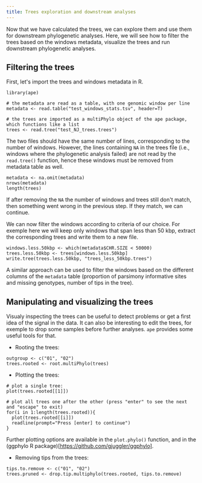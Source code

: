 ```yaml
---
title: Trees exploration and downstream analyses
---
```


Now that we have calculated the trees, we can explore them and use them for downstream phylogenetic analyses. Here, we will see how to filter the trees based on the windows metadata, visualize the trees and run downstream phylogenetic analyses.

## Filtering the trees

First, let's import the trees and windows metadata in R. 

```R:
library(ape)

# the metadata are read as a table, with one genomic window per line
metadata <- read.table("test_windows_stats.tsv", header=T)

# the trees are imported as a multiPhylo object of the ape package, which functions like a list
trees <- read.tree("test_NJ_trees.trees")
```
The two files should have the same number of lines, corresponding to the number of windows. However, the lines containing `NA` in the trees file (i.e., windows where the phylogenetic analysis failed) are not read by the `read.tree()` function, hence these windows must be removed from metadata table as well.

```R:
metadata <- na.omit(metadata)
nrows(metadata)
length(trees)
```
If after removing the `NA` the number of windows and trees still don't match, then something went wrong in the previous step. If they match, we can continue.

We can now filter the windows according to criteria of our choice. For exemple here we will keep only windows that span less than 50 kbp, extract the corresponding trees and write them to a new file.

```R:
windows.less.50kbp <- which(metadata$CHR.SIZE < 50000)
trees.less.50kbp <- trees[windows.less.50kbp]
write.tree(trees.less.50kbp, "trees_less_50kbp.trees")
```

A similar approach can be used to filter the windows based on the different columns of the `metadata` table (proportion of parsimony informative sites and missing genotypes, number of tips in the tree).

## Manipulating and visualizing the trees

Visualy inspecting the trees can be useful to detect problems or get a first idea of the signal in the data. It can also be interesting to edit the trees, for exemple to drop some samples before further analyses. `ape` provides some useful tools for that.

- Rooting the trees: 
```R:
outgroup <- c("01", "02")
trees.rooted <- root.multiPhylo(trees)
```

- Plotting the trees:

```R:
# plot a single tree:
plot(trees.rooted[[1]])

# plot all trees one after the other (press "enter" to see the next and "escape" to exit)
for(i in 1:length(trees.rooted)){
  plot(trees.rooted[[i]])
  readline(prompt="Press [enter] to continue")
}
```
Further plotting options are available in the `plot.phylo()` function, and in the (ggphylo R package)[https://github.com/gjuggler/ggphylo].

- Removing tips from the trees:

```R:
tips.to.remove <- c("01", "02")
trees.pruned <- drop.tip.multiphylo(trees.rooted, tips.to.remove)
```

